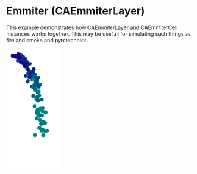 # Emmiter (CAEmmiterLayer)
This example demonstrates how CAEmmiterLayer and CAEmmiterCell instances works together. This may be usefull for simulating such things as fire and smoke and pyrotechnics.


![A](https://github.com/Lilyeka/Emmiter/blob/master/Emitter/result.png "")
